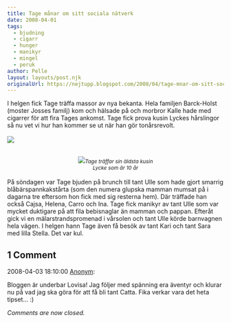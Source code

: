 ```yaml
---
title: Tage månar om sitt sociala nätverk
date: 2008-04-01
tags: 
  - bjudning
  - cigarr
  - hunger
  - manikyr
  - mingel
  - peruk	
author: Pelle
layout: layouts/post.njk
originalUrl: https://nejtupp.blogspot.com/2008/04/tage-mnar-om-sitt-sociala-ntverk.html
---
```


I helgen fick Tage träffa massor av nya bekanta. Hela familjen Barck-Holst (moster Josses familj) kom och hälsade på och morbror Kalle hade med cigarrer för att fira Tages ankomst. Tage fick prova kusin Lyckes hårslingor så nu vet vi hur han kommer se ut när han gör tonårsrevolt.<br><br><img src="../../../../img/_MG_0864_1024pix.jpg"><br><br><div style="text-align: center;"><img src="../../../../img/_MG_0870_1024pix.jpg"><span style="font-size:85%;"><span style="font-style: italic;">Tage träffar sin äldsta kusin<br> Lycke som är 10 år</span></span><br></div><br>På söndagen var Tage bjuden på brunch till tant Ulle som hade gjort smarrig blåbärspannkakstårta (som den numera glupska mamman mumsat på i dagarna tre eftersom hon fick med sig resterna hem). Där träffade han också Cajsa, Helena, Carro och Ina. Tage fick manikyr av tant Ulle som var mycket duktigare på att fila bebisnaglar än mamman och pappan. Efteråt gick vi en mälarstrandspromenad i vårsolen och tant Ulle körde barnvagnen hela vägen. I helgen hann Tage även få besök av tant Kari och tant Sara med lilla Stella. Det var kul.

<div class="comments">
	<div class="comments-header"><h2>1 Comment</h2></div>
	<div class="comments-body">
			<div class="comment" id="comment-8274922951160350394">
				<p class="comment-header">
					<date datetime="2008-04-03T18:10:00.000+02:00">2008-04-03 18:10:00</date> 
					<a href="undefined" rel="nofollow">Anonym</a>:
				</p>
				<div class="comment-content"><p>Bloggen är underbar Lovisa! Jag följer med spänning era äventyr och klurar nu på vad jag ska göra för att få bli tant Catta. Fika verkar vara det heta tipset... :)</p></div>
				<div class="comment-footer"></div>
			</div></div>
	<p class="comments-footer"><em>Comments are now closed.</em></p>
</div>